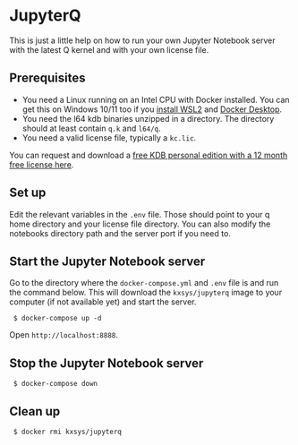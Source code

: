 # JupyterQ

This is just a little help on how to run your own Jupyter Notebook server with the latest Q kernel and with your own license file.

## Prerequisites

 * You need a Linux running on an Intel CPU with Docker installed. You can get this on Windows 10/11 too if you [install WSL2](https://learn.microsoft.com/en-us/windows/wsl/install) and [Docker Desktop](https://www.docker.com/products/docker-desktop).
 * You need the l64 kdb binaries unzipped in a directory. The directory should at least contain `q.k` and `l64/q`.
 * You need a valid license file, typically a `kc.lic`. 
   
You can request and download a [free KDB personal edition with a 12 month free license here](https://kx.com/kdb-personal-edition-download/).
  
## Set up

Edit the relevant variables in the `.env` file. Those should point to your q home directory and your license file directory.
You can also modify the notebooks directory path and the server port if you need to.

## Start the Jupyter Notebook server

Go to the directory where the `docker-compose.yml` and `.env` file is and run the command below.
This will download the `kxsys/jupyterq` image to your computer (if not available yet) and start the server.

```
 $ docker-compose up -d
```

Open `http://localhost:8888`.

## Stop the Jupyter Notebook server

```
 $ docker-compose down
```

## Clean up

```
 $ docker rmi kxsys/jupyterq
```


